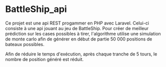 # BattleShip_api

Ce projet est une api REST progammer en PHP avec Laravel.
Celui-ci consiste à une api jouant au jeu de BattleShip.
Pour créer de meilleur prédiction sur les cases possibles à tirer, 
l'algorithme utilise une simulation de monte carlo afin de générer en début 
de partie 50 000 positions de bateaux possibles. 

Afin de réduire le temps d'exécution, après chaque tranche de 5 tours, 
le nombre de position généré est réduit.
